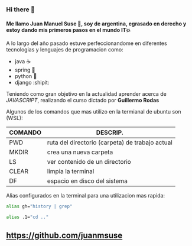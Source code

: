 ### Hi there 👋

#### Me llamo Juan Manuel Suse :raising_hand:, soy de argentina, egrasado en derecho y estoy dando mis primeros pasos en el mundo IT:boom:

 A lo largo del año pasado estuve perfeccionandome en diferentes tecnologias y lenguajes de programacion como:

* java   :coffee:
* spring :leaves:
* python :snake:
* django :shipit:

Teniendo como gran objetivo en la actualidad aprender acerca de *JAVASCRIPT*, realizando el curso dictado por **Guillermo Rodas**


Algunos de los comandos que mas utilizo en la termianal de ubuntu son (WSL):

|COMANDO | DESCRIP.  |
|--------|-----------|
|  PWD   | ruta del directorio (carpeta) de trabajo actual |
|  MKDIR | crea una nueva carpeta                          |
|  LS    | ver contenido de un directorio                  | 
|  CLEAR | limpia la terminal                              | 
|  DF    | espacio en disco del sistema                    | 

Alias configurados en la terminal para una utilizacion mas rapida:

```bash
alias gh="history | grep"
```
```bash
alias .1="cd .."
```

## https://github.com/juanmsuse
